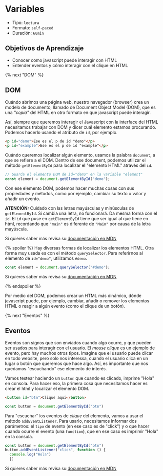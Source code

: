 # Variables

- Tipo: `lectura`
- Formato: `self-paced`
- Duración: `60min`

## Objetivos de Aprendizaje

- Conocer como javascript puede interagir con HTML
- Entender eventos y cómo interagir con el clique en HTML

{% next "DOM" %}

## DOM

Cuándo abrimos una página web, nuestro navegador (browser) crea un modelo de documento,
llamado de Document Object Model (DOM), que es una *"copia"* del HTML en otro formato en que javascript puede interagir.

Así, siempre que queremos interagir el Javascript con la interface del HTML necesitamos trabajar con DOM
y dicer cuál elemento estamos procurando. Podemos hacerlo usando el atributo de `id`, por ejemplo.

```html
<p id="demo">Ese es el p de id "demo"</p>
<p id="example">Ese es el p de id "example"</p>
```

Cuándo queremos localizar algún elemento, usamos la palabra `document`, a que se refiere a el DOM. Dentro de ese document, podemos utilizar el método `getElementById` para localizar el "elemento HTML" através del `id`.

```js
// Guarda el elemento DOM de id="demo" en la variable "element"
const element = document.getElementById("demo");
```

Con ese elemento DOM, podemos hacer muchas cosas con sus propiedades y métodos,
como por ejemplo, cambiar su texto o valor y añadir un evento.

**ATENCIÓN:** Cuidado con las letras mayúsculas y minúsculas de `getElementById`. Si cambia una letra, no funcionará.
Da mesma forma con el `id`. El `id` que puse en `getElementById` tiene que ser igual al que tiene en html,
recordando que `"main"` es diferente de `"Main"` por causa de la letra mayúscula.

Si quieres saber más revisa su [documentación en MDN](https://developer.mozilla.org/es/docs/Web/API/Document/getElementById)

{% spoiler %}
Hay diversas formas de localizar los elementos HTML. Otra forma muy usada es con el método `querySelector`. Para referirnos al elemento de `id="demo"`, utilizamos `#demo`.

```js
const element = document.querySelector("#demo");
```

Si quieres saber más revisa su [documentación en MDN](https://developer.mozilla.org/es/docs/Web/API/Document/querySelector)

{% endspoiler %}

Por medio del DOM, podemos crear un HTML más dinámico, dónde javascript puede, por ejemplo,
cambiar, añadir o remover los elementos HTML o reagir a algún evento (como el clique de un botón).

{% next "Eventos" %}

## Eventos

Eventos son signos que son enviados cuando algo ocurre, y que pueden ser usados para interagir con el usuario.
El *mouse clique* es un ejemplo de evento, pero hay muchos otros tipos. Imagine que el usuario puede clicar en todo website,
pero solo nos interessa, cuando el usuario clica en un lugar o botón que queremos que hace algo.
Así, es importante que nos quedamos "escuchando" ese elemento de interés.

Vamos testear haciendo un `button` que cuando es clicado, imprime "Hola" en consola.
Para hacer eso, la primera cosa que necesitamos hacer es crear el html y localizar el elemento DOM.

```html
<button id="btn">Clique aquí</button>
```

```js
const button = document.getElementById("btn")
```

Para "escuchar" los eventos de *clique* del elemento, vamos a usar el método `addEventListener`.
Para usarlo, necesitamos informar dos parámetros: el `tipo` de evento (en ese caso es de "click") y
o que hacer cuando ocurre el evento (una `function`), que en ese caso es imprimir "Hola" en la consola.

```js
const button = document.getElementById("btn")
button.addEventListener("click", function () {
  console.log("Hola")
  })
```

Si quieres saber más revisa su [documentación en MDN](https://developer.mozilla.org/en-US/docs/Web/API/EventTarget/addEventListener)